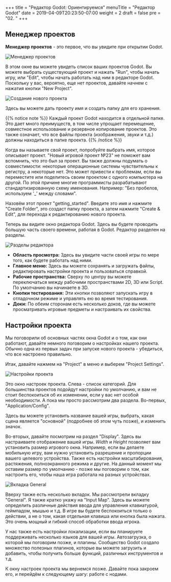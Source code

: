 +++
title = "Редактор Godot: Ориентируемся"
menuTitle = "Редактор Godot"
date = 2019-04-09T20:23:50-07:00
weight = 2
draft = false
pre = "02. "
+++

## Менеджер проектов

**Менеджер проектов** - это первое, что вы увидите при открытии Godot.

![Менеджер проектов](/godot_recipes/img/g101_01_01.png)

В этом окне вы можете увидеть список ваших проектов Godot. Вы можете выбрать существующий проект и нажать "Run", чтобы начать игру, или "Edit", чтобы начать работать над ним в редакторе Godot. Поскольку у вас, вероятно, еще нет проектов, давайте начнем с нажатия кнопки "New Project".


![Создание нового проекта](/godot_recipes/img/g101_01_02.png)

Здесь вы можете дать проекту имя и создать папку для его хранения.

{{% notice note %}}
Каждый проект Godot находится в отдельной папке. Это дает много преимуществ, в том числе упрощает перемещение, совместное использование и резервное копирование проектов. Это также означает, что все файлы проекта (изображения, звуки и т.д.) должны находиться в папке проекта.
{{% /notice %}}

Когда вы называете свой проект, попробуйте выбрать имя, которое описывает проект. "Новый игровой проект №23" не поможет вам вспомнить, что это был за проект. Вы также должны подумать о совместимости: некоторые операционные системы чувствительны к регистру, а некоторые нет. Это может привести к проблемам, если вы переместите или поделитесь своим проектом с одного компьютера на другой. По этой причине многие программисты разрабатывают стандартизированную схему именования. Например: "Без пробелов, используем '_' между словами".

Назовём этот проект "getting_started". Введите это имя и нажмите "Create Folder", это создаст папку проекта, а затем нажмите "Create & Edit", для перехода к редактированию нового проекта.

Теперь вы видите окно редактора Godot. Здесь вы будете проводить большую часть своего времени, работая в Godot. Редактор разделен на разделы.

![Разделы редактора](/godot_recipes/img/g101_01_03.ru.png?width=500)

* **Область просмотра:** Здесь вы увидите части своей игры по мере того, как будете работать над ними.
* **Главное меню:** Здесь вы можете сохранять и загружать файлы, редактировать настройки проекта и пользоваться справкой.
* **Рабочие пространства:** Сверху по центру вы можете переключаться между рабочими пространствами 2D, 3D или Script. По умолчанию вы начинаете в 3D.
* **Кнопки тестирования:** Эти кнопки позволяют запускать игру в отладочном режиме и управлять ею во время тестирования.
* **Доки:** По обеим сторонам есть несколько доков, где вы можете просматривать игровые предметы и настраивать их свойства.

## Настройки проекта

Мы поговорили об основных частях окна Godot и о том, как они работают, давайте немного поговорим о настройках нашего проекта. Обычно одна из первых задач при запуске нового проекта - убедиться, что все настроено правильно.

Итак, давайте нажмем на "Project" в меню и выберем "Project Settings".

![Настройки проекта](/godot_recipes/img/g101_01_project_settings.png)

Это окно настроек проекта. Слева - список категорий. Для большинства проектов подойдут настройки по умолчанию, и вам не стоит беспокоиться об их изменении, если у вас нет особой необходимости. А пока мы просто рассмотрим два раздела. Во-первых, "Application/Config".

Здесь вы можете установить название вашей игры, выбрать, какая сцена является "основной" (подробнее об этом чуть позже), и изменить значок.

Во-вторых, давайте посмотрим на раздел "Display". Здесь вы настраиваете отображение вашей игры. _Width_ и _Height_ позволяет вам установить размер игрового окна. Например, если вы делаете мобильную игру, вам нужно установить разрешение и пропорции вашего целевого устройства. Также есть настройки масштабирования, растяжения, полноэкранного режима и другие. На данный момент мы оставим размер по умолчанию - позже мы поговорим о том, как настроить его, чтобы наша игра работала на разных устройствах.

![Вкладка General](/godot_recipes/img/g101_01_window_settings.png)

Вверху также есть несколько вкладок. Мы рассмотрели вкладку "General". Я также кратко укажу на "Input Map". Здесь вы можете определить различные действия ввода для управления клавиатурой, геймпадом, мышью и т.д. В игре вы будете беспокоиться только о действии, а не о том, какая отдельная клавиша или кнопка была нажата. Это очень мощный и гибкий способ обработки ввода игрока.

У нас также есть настройки локализации, если вы планируете поддерживать несколько языков для вашей игры. Автозагрузка, о которой мы поговорим позже, и плагины. Сообщество Godot создало множество полезных плагинов, которые вы можете загрузить и добавить, чтобы получить больше функций, различных инструментов и т.д.

К окну настроек проекта мы вернемся позже. Давайте пока закроем его, и перейдём к следующему шагу: работе с нодами.